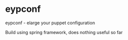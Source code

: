 # eypconf
eypconf - elarge your puppet configuration

Build using spring framework, does nothing useful so far

